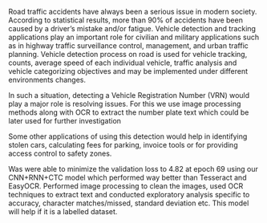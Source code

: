 Road traffic accidents have always been a serious issue in modern society. 
According to statistical results, more than 90% of accidents have been caused by a driver’s mistake and/or fatigue. 
Vehicle detection and tracking applications play an important role for civilian and military applications such as in highway traffic surveillance control, 
management, and urban traffic planning. Vehicle detection process on road is used for vehicle tracking, counts, average speed of each individual vehicle, 
traffic analysis and vehicle categorizing objectives and may be implemented under different environments changes.  

In such a situation, detecting a Vehicle Registration Number (VRN) would play a major role is resolving issues. 
For this we use image processing methods along with OCR to extract the number plate text which could be later used for further investigation 

Some other applications of using this detection would help in identifying stolen cars, calculating fees for parking, 
invoice tools or for providing access control to safety zones. 

Was were able to minimize the validation loss to 4.82 at epoch 69 using our CNN+RNN+CTC model which performed way better than Tesseract and EasyOCR. 
Performed image processing to clean the images, used OCR techniques to extract text and conducted exploratory analysis specific to accuracy, 
character matches/missed, standard deviation etc. This model will help if it is a labelled dataset.
